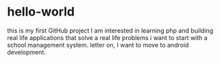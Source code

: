 # hello-world
this is my first GitHub project 
I am interested in learning php and building real life applications that solve a real life problems 
i want to start with a school management system. 
letter on, I want to move to android development. 
